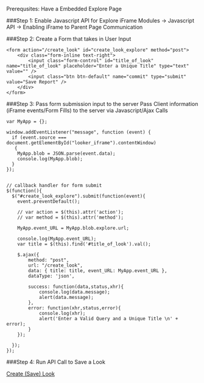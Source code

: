 Prerequsites: Have a Embedded Explore Page

###Step 1: Enable Javascript API for Explore iFrame
  Modules -> Javascript API -> Enabling iFrame to Parent Page Communication

###Step 2: Create a Form that takes in User Input 
```
<form action="/create_look" id="create_look_explore" method="post">
	<div class="form-inline text-right">
		<input class="form-control" id="title_of_look" name="title_of_look" placeholder="Enter a Unique Title" type="text" value="" />
		<input class="btn btn-default" name="commit" type="submit" value="Save Report" />
	</div>
</form>
```

###Step 3: Pass form submission input to the server
Pass Client information (iFrame events/Form Fills) to the server via Javascript/Ajax Calls

```
var MyApp = {};

window.addEventListener("message", function (event) {
  if (event.source === document.getElementById("looker_iframe").contentWindow)
   {
    MyApp.blob = JSON.parse(event.data); 
    console.log(MyApp.blob);
  }
});


// callback handler for form submit
$(function(){
  $("#create_look_explore").submit(function(event){
    event.preventDefault();

    // var action = $(this).attr('action');
    // var method = $(this).attr('method');

    MyApp.event_URL = MyApp.blob.explore.url;

    console.log(MyApp.event_URL);
    var title = $(this).find('#title_of_look').val();

    $.ajax({
		method: "post",
		url: "/create_look",
		data: { title: title, event_URL: MyApp.event_URL }, 
		dataType: 'json', 
 
		success: function(data,status,xhr){
			console.log(data.message);
			alert(data.message);
		},
		error: function(xhr,status,error){
			console.log(xhr);
			alert('Enter a Valid Query and a Unique Title \n' + error);
		}
	});

  });
});
```

###Step 4: Run API Call to Save a Look

[Create (Save) Look](https://github.com/llooker/powered_by_modules/blob/master/Modules/API%20Calls/create_look.md)
  



